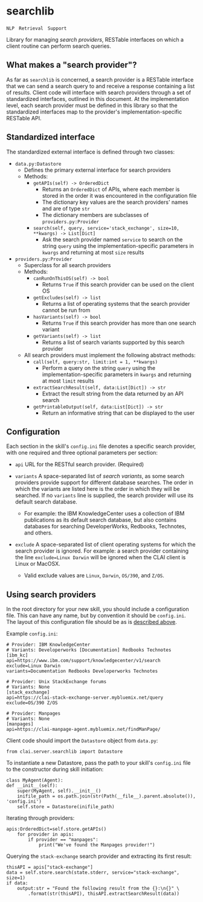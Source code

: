 # searchlib

`NLP` &nbsp; `Retrieval` &nbsp; `Support`

Library for managing _search providers_, RESTable interfaces on which a client
routine can perform search queries.

## What makes a "search provider"?
As far as `searchlib` is concerned, a search provider is a RESTable interface
that we can send a search query to and receive a response containing a list of
results.  Client code will interface with search providers through a set of
standardized interfaces, outlined in this document.  At the implementation
level, each search provider must be defined in this library so that the
standardized interfaces map to the provider's implementation-specific RESTable
API.

## Standardized interface
The standardized external interface is defined through two classes:
 * `data.py:Datastore`
   * Defines the primary external interface for search providers
   * Methods:
     * `getAPIs(self) -> OrderedDict`
       * Returns an `OrderedDict` of APIs, where each member is stored in the
         order it was encountered in the configuration file
       * The dictionary key values are the search providers' names and are of
         type `str`
       * The dictionary members are subclasses of `providers.py:Provider`
     * `search(self, query, service='stack_exchange', size=10, **kwargs) -> List[Dict]`
       * Ask the search provider named `service` to search on the string
         `query` using the implementation-specific parameters in `kwargs` and
         returning at most `size` results
  * `providers.py:Provider`
    * Superclass for all search providers
    * Methods:
      * `canRunOnThisOS(self) -> bool`
        * Returns `True` if this search provider can be used on the client OS
      * `getExcludes(self) -> list`
        * Returns a list of operating systems that the search provider cannot
          be run from
      * `hasVariants(self) -> bool`
        * Returns `True` if this search provider has more than one search
          variant
      * `getVariants(self) -> list`
        * Returns a list of search variants supported by this search provider
    * All search providers must implement the following abstract methods:
      * `call(self, query:str, limit:int = 1, **kwargs)`
        * Perform a query on the string `query` using the
         implementation-specific parameters in `kwargs` and returning at most
         `limit` results
      * `extractSearchResult(self, data:List[Dict]) -> str`
        * Extract the result string from the data returned by an API search
      * `getPrintableOutput(self, data:List[Dict]) -> str`
        * Return an informative string that can be displayed to the user

## Configuration
Each section in the skill's `config.ini` file denotes a specific search
provider, with one required and three optional parameters per section:

 * `api` URL for the RESTful search provider. (Required)

 * `variants` A space-separated list of _search variants_, as some search
   providers provide support for different database searches.  The order in
   which the variants are listed here is the order in which they will be
   searched. If no `variants` line is supplied, the search provider will use its
   default search database.

    * For example: the IBM KnowledgeCenter uses a collection of IBM
      publications as its default search database, but also contains
      databases for searching DeveloperWorks, Redbooks, Technotes, and others.

 * `exclude` A space-separated list of client operating systems for which the search
      provider is ignored.  For example: a search provider containing the
      line `exclude=Linux Darwin` will be ignored when the CLAI client is Linux
      or MacOSX.

      * Valid exclude values are `Linux`, `Darwin`, `OS/390`, and `Z/OS`.

## Using search providers
In the root directory for your new skill, you should include a configuration
file.  This can have any name, but by convention it should be `config.ini`.
The layout of this configuration file should be as is
[described above](#configuration).

Example `config.ini`:

    # Provider: IBM KnowledgeCenter
    # Variants: Developerworks [Documentation] Redbooks Technotes
    [ibm_kc]
    api=https://www.ibm.com/support/knowledgecenter/v1/search
    exclude=Linux Darwin
    variants=Documentation Redbooks Developerworks Technotes
    
    # Provider: Unix StackExchange forums
    # Variants: None
    [stack_exchange]
    api=https://clai-stack-exchange-server.mybluemix.net/query
    exclude=OS/390 Z/OS
    
    # Provider: Manpages
    # Variants: None
    [manpages]
    api=https://clai-manpage-agent.mybluemix.net/findManPage/

Client code should import the `Datastore` object from `data.py`:

    from clai.server.searchlib import Datastore

To instantiate a new Datastore, pass the path to your skill's `config.ini` file
to the constructor during skill initiation:

    class MyAgent(Agent):
    def __init__(self):
        super(MyAgent, self).__init__()
        inifile_path = os.path.join(str(Path(__file__).parent.absolute()), 'config.ini')
        self.store = Datastore(inifile_path)

Iterating through providers:

    apis:OrderedDict=self.store.getAPIs()
        for provider in apis:
            if provider == "manpages":
                print("We've found the Manpages provider!")

Querying the `stack-exchange` search provider and extracting its first result:

    thisAPI = apis["stack-exchange"]
    data = self.store.search(state.stderr, service="stack-exchange", size=1)
    if data:
        output:str = "Found the following result from the {}:\n{}" \
            .format(str(thisAPI), thisAPI.extractSearchResult(data))